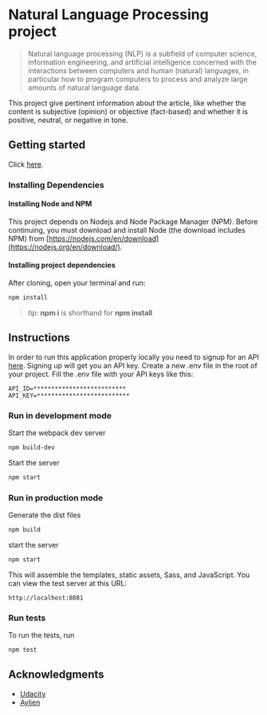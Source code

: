 # Natural Language Processing project

> Natural language processing (NLP) is a subfield of computer science, information engineering, and artificial intelligence
concerned with the interactions between computers and human (natural) languages, in particular how to program computers to
process and analyze large amounts of natural language data.

This project give pertinent information about the article, like whether the content is subjective (opinion) or objective (fact-based) and whether it is positive, neutral, or negative in tone.

## Getting started

Click [here](https://infinite-island-70911.herokuapp.com/).

### Installing Dependencies

#### Installing Node and NPM

This project depends on Nodejs and Node Package Manager (NPM). Before continuing, you must download and install Node (the download includes NPM) from [https://nodejs.com/en/download](https://nodejs.org/en/download/).

#### Installing project dependencies

After cloning, open your terminal and run:

```bash
npm install
```

>_tip_: **npm i** is shorthand for **npm install**

## Instructions

In order to run this application properly locally you need to signup for an API [here](https://aylien.com/).
Signing up will get you an API key.
Create a new .env file in the root of your project. Fill the .env file with your API keys like this:

```
API_ID=**************************
API_KEY=**************************
```

### Run in development mode

Start the webpack dev server
```bash
npm build-dev
```

Start the server
```bash
npm start
```

### Run in production mode

Generate the dist files
```bash
npm build
```

start the server
```bash
npm start
```

This will assemble the templates, static assets, Sass, and JavaScript. You can view the test server at this URL:

`http://localhost:8081`

### Run tests

To run the tests, run
```bash
npm test
```

## Acknowledgments

* [Udacity](https://www.udacity.com/)
* [Aylien](https://aylien.com/)
